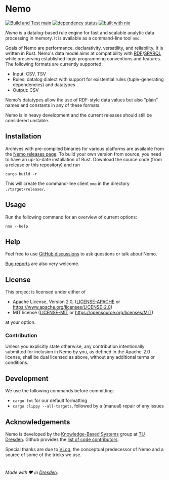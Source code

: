 # Nemo

[![Build and Test main](https://img.shields.io/github/actions/workflow/status/knowsys/nemo/build.yml?branch=main&label=build)](https://github.com/knowsys/nemo/actions/workflows/build.yml)
[![dependency status](https://deps.rs/repo/github/knowsys/nemo/status.svg)](https://deps.rs/repo/github/knowsys/nemo)
[![built with nix](https://img.shields.io/static/v1?logo=nixos&logoColor=white&label=&message=Built%20with%20Nix&color=41439a)](https://builtwithnix.org)

*Nemo* is a datalog-based rule engine for fast and scalable analytic data processing in memory. It is available as a command-line tool ```nmo```.

Goals of Nemo are performance, declarativity, versatility, and reliability. It is written in Rust. Nemo's data model aims at compatibility with [RDF](https://www.w3.org/TR/rdf11-concepts/)/[SPARQL](https://www.w3.org/TR/sparql11-overview/) while preserving established logic programming conventions and features. The following formats are currently supported:
- Input: CSV, TSV
- Rules: datalog dialect with support for existential rules (tuple-generating dependencies) and datatypes
- Output: CSV

Nemo's datatypes allow the use of RDF-style data values but also "plain" names and constants in any of these formats.

Nemo is in heavy development and the current releases should still be considered unstable. 

## Installation

Archives with pre-compiled binaries for various platforms are available from the
[Nemo releases page](https://github.com/knowsys/nemo/releases).
To build your own version from source, you need to have an up-to-date installation of Rust.
Download the source code (from a release or this repository) and run

 `cargo build -r`
 
This will create the command-line client `nmo` in the directory `./target/release/`.

## Usage

Run the following command for an overview of current options:

`nmo --help`

## Help

Feel free to use [GitHub discussions](https://github.com/knowsys/nemo/discussions) to ask questions or talk about Nemo.

[Bug reports](https://github.com/knowsys/nemo/issues) are also very welcome.

## License

This project is licensed under either of

- Apache License, Version 2.0, ([LICENSE-APACHE](LICENSE-APACHE) or
  https://www.apache.org/licenses/LICENSE-2.0)
- MIT license ([LICENSE-MIT](LICENSE-MIT) or
  https://opensource.org/licenses/MIT)

at your option.

### Contribution

Unless you explicitly state otherwise, any contribution intentionally submitted for inclusion in Nemo by you, as defined in the Apache-2.0 license, shall be dual licensed as above, without any additional terms or conditions.

## Development

We use the following commands before committing:
- `cargo fmt` for our default formatting 
- `cargo clippy --all-targets`, followed by a (manual) repair of any issues

## Acknowledgements

Nemo is developed by the [Knowledge-Based Systems](https://kbs.inf.tu-dresden.de/) group at [TU Dresden](https://tu-dresden.de). Github provides the [list of code contributors](https://github.com/knowsys/nemo/graphs/contributors).

Special thanks are due to [VLog](https://github.com/karmaresearch/vlog), the conceptual predecessor of Nemo and a source of some of the tricks we use.

#

*Made with ❤️ in [Dresden](https://www.dresden.de).*
